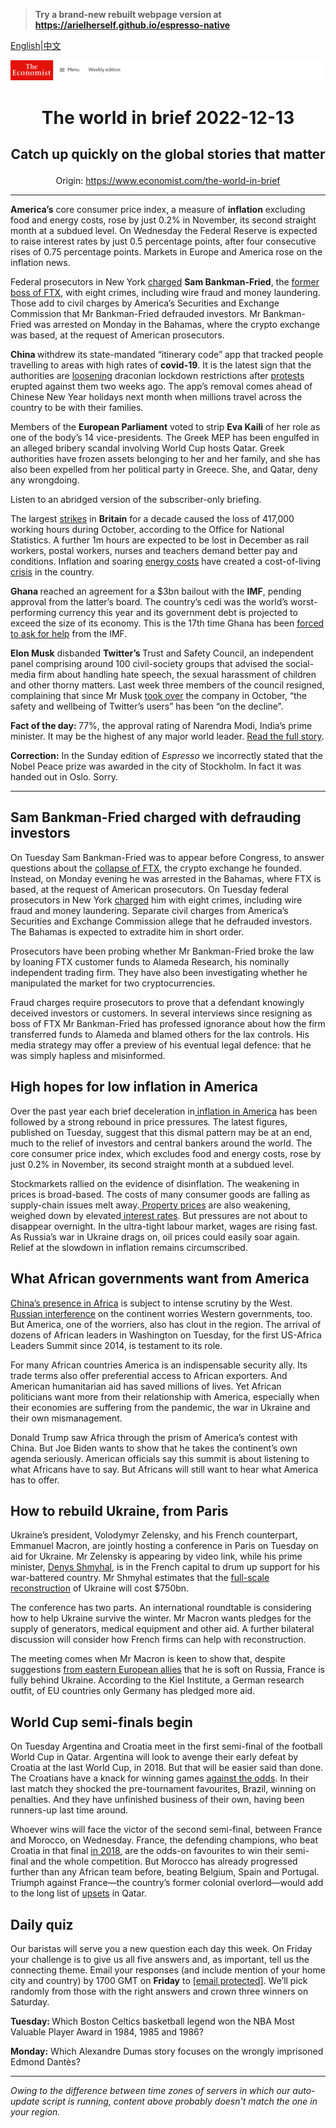 > **Try a brand-new rebuilt webpage version at https://arielherself.github.io/espresso-native**

[English](https://github.com/arielherself/espresso/blob/main/README.md)|[中文](https://github-com.translate.goog/arielherself/espresso/blob/main/README.md?_x_tr_sl=en&_x_tr_tl=zh-CN&_x_tr_hl=zh-CN&_x_tr_pto=wapp)



![The Economist](menubar.png)

# <p align="center">The world in brief 2022-12-13</p>

## <p align="center">Catch up quickly on the global stories that matter</p>

<p align="center">Origin: <a href="https://www.economist.com/the-world-in-brief">https://www.economist.com/the-world-in-brief</a><hr>

<strong>America’s</strong> core consumer price index, a measure of <strong>inflation</strong> excluding food and energy costs, rose by just 0.2% in November, its second straight month at a subdued level. On Wednesday the Federal Reserve is expected to raise interest rates by just 0.5 percentage points, after four consecutive rises of 0.75 percentage points. Markets in Europe and America rose on the inflation news.

Federal prosecutors in New York [charged](https://www.economist.com/graphic-detail/2022/12/13/sam-bankman-fried-is-charged-with-defrauding-investors) <strong>Sam Bankman-Fried</strong>, the [former boss of FTX](https://www.economist.com/briefing/2022/11/17/the-failure-of-ftx-and-sam-bankman-fried-will-leave-deep-scars), with eight crimes, including wire fraud and money laundering. Those add to civil charges by America’s Securities and Exchange Commission that Mr Bankman-Fried defrauded investors. Mr Bankman-Fried was arrested on Monday in the Bahamas, where the crypto exchange was based, at the request of American prosecutors.

<strong>China </strong>withdrew its state-mandated “itinerary code” app that tracked people travelling to areas with high rates of <strong>covid-19</strong>. It is the latest sign that the authorities are [loosening](https://www.economist.com/china/2022/12/06/china-is-dismantling-its-zero-covid-machine) draconian lockdown restrictions after [protests](https://www.economist.com/china/2022/12/01/lessons-from-a-chinese-protest) erupted against them two weeks ago. The app’s removal comes ahead of Chinese New Year holidays next month when millions travel across the country to be with their families.

Members of the <strong>European Parliament</strong> voted to strip <strong>Eva Kaili</strong> of her role as one of the body’s 14 vice-presidents. The Greek MEP has been engulfed in an alleged bribery scandal involving World Cup hosts Qatar. Greek authorities have frozen assets belonging to her and her family, and she has also been expelled from her political party in Greece. She, and Qatar, deny any wrongdoing. 

Listen to an abridged version of the subscriber-only briefing.

The largest [strikes](https://www.economist.com/britain/2022/11/03/britain-faces-a-wave-of-industrial-action-this-winter) in <strong>Britain</strong> for a decade caused the loss of 417,000 working hours during October, according to the Office for National Statistics. A further 1m hours are expected to be lost in December as rail workers, postal workers, nurses and teachers demand better pay and conditions. Inflation and soaring [energy costs](https://www.economist.com/britain/2022/11/24/britains-economic-outlook-is-very-gloomy) have created a cost-of-living [crisis](https://www.economist.com/britain/2022/12/12/the-strange-case-of-britains-demise) in the country. 

<strong>Ghana </strong>reached an agreement for a $3bn bailout with the <strong>IMF</strong>, pending approval from the latter’s board. The country’s cedi was the world’s worst-performing currency this year and its government debt is projected to exceed the size of its economy. This is the 17th time Ghana has been [forced to ask for help](https://www.economist.com/leaders/2022/08/11/the-unexpected-lesson-of-ghanas-17th-imf-bail-out) from the IMF.

<strong>Elon Musk</strong> disbanded <strong>Twitter’s </strong>Trust and Safety Council, an independent panel comprising around 100 civil-society groups that advised the social-media firm about handling hate speech, the sexual harassment of children and other thorny matters. Last week three members of the council resigned, complaining that since Mr Musk [took over](https://www.economist.com/business/2022/10/28/elon-musk-buys-twitter-at-last) the company in October, “the safety and wellbeing of Twitter’s users” has been “on the decline”.

<strong>Fact of the day: </strong>77%, the approval rating of Narendra Modi, India’s prime minister. It may be the highest of any major world leader. [Read the full story](https://www.economist.com/asia/2022/12/08/narendra-modis-tough-medicine).

<strong>Correction:</strong> In the Sunday edition of <em>Espresso</em> we incorrectly stated that the Nobel Peace prize was awarded in the city of Stockholm. In fact it was handed out in Oslo. Sorry.

----------

## Sam Bankman-Fried charged with defrauding investors

On Tuesday Sam Bankman-Fried was to appear before Congress, to answer questions about the [collapse of FTX](https://www.economist.com/finance-and-economics/2022/11/09/the-spectacular-fall-of-ftx-and-sam-bankman-fried), the crypto exchange he founded. Instead, on Monday evening he was arrested in the Bahamas, where FTX is based, at the request of American prosecutors. On Tuesday federal prosecutors in New York [charged](https://www.economist.com/graphic-detail/2022/12/13/sam-bankman-fried-is-charged-with-defrauding-investors) him with eight crimes, including wire fraud and money laundering. Separate civil charges from America’s Securities and Exchange Commission allege that he defrauded investors. The Bahamas is expected to extradite him in short order.

Prosecutors have been probing whether Mr Bankman-Fried broke the law by loaning FTX customer funds to Alameda Research, his nominally independent trading firm. They have also been investigating whether he manipulated the market for two cryptocurrencies. 

Fraud charges require prosecutors to prove that a defendant knowingly deceived investors or customers. In several interviews since resigning as boss of FTX Mr Bankman-Fried has professed ignorance about how the firm transferred funds to Alameda and blamed others for the lax controls. His media strategy may offer a preview of his eventual legal defence: that he was simply hapless and misinformed. 

## High hopes for low inflation in America

Over the past year each brief deceleration in[ inflation in America](https://www.economist.com/finance-and-economics/2022/10/19/why-inflation-refuses-to-go-away) has been followed by a strong rebound in price pressures<em>. </em>The latest figures, published on Tuesday, suggest that this dismal pattern may be at an end, much to the relief of investors and central bankers around the world. The core consumer price index, which excludes food and energy costs, rose by just 0.2% in November, its second straight month at a subdued level. 

Stockmarkets rallied on the evidence of disinflation. The weakening in prices is broad-based. The cost<em>s </em>of many consumer goods are falling as supply-chain issues melt away.[ Property prices](https://www.economist.com/finance-and-economics/2022/10/20/housing-markets-face-a-brutal-squeeze) are also weakening, weighed down by elevated[ interest rates](https://www.economist.com/finance-and-economics/2022/11/02/the-fed-delivers-another-jumbo-rate-rise-and-its-far-from-done). But pressures are not about to disappear overnight. In the ultra-tight labour market, wages are rising fast. As Russia’s war in Ukraine drags on, oil prices could easily soar again. Relief at the slowdown in inflation remains circumscribed.

## What African governments want from America

[China’s presence in Africa](https://www.economist.com/special-report/2022/05/20/the-chinese-african-relationship-is-important-to-both-sides-but-also-unbalanced) is subject to intense scrutiny by the West. [Russian interference](https://www.economist.com/middle-east-and-africa/2022/03/12/why-russia-wins-some-sympathy-in-africa-and-the-middle-east) on the continent worries Western governments, too. But America, one of the worriers, also has clout in the region. The arrival of dozens of African leaders in Washington on Tuesday, for the first US-Africa Leaders Summit since 2014, is testament to its role.

For many African countries America is an indispensable security ally. Its trade terms also offer preferential access to African exporters. And American humanitarian aid has saved millions of lives. Yet African politicians want more from their relationship with America, especially when their economies are suffering from the pandemic, the war in Ukraine and their own mismanagement. 

Donald Trump saw Africa through the prism of America’s contest with China. But Joe Biden wants to show that he takes the continent’s own agenda seriously. American officials say this summit is about listening to what Africans have to say. But Africans will still want to hear what America has to offer.

## How to rebuild Ukraine, from Paris

Ukraine’s president, Volodymyr Zelensky, and his French counterpart, Emmanuel Macron, are jointly hosting a conference in Paris on Tuesday on aid for Ukraine. Mr Zelensky is appearing by video link, while his prime minister, [Denys Shmyhal](https://www.economist.com/by-invitation/ukraines-prime-minister-says-reconstruction-planning-must-start-now/21808965), is in the French capital to drum up support for his war-battered country. Mr Shmyhal estimates that the [full-scale reconstruction](https://www.economist.com/international/2022/11/08/donors-are-already-mulling-a-marshall-plan-for-ukraine) of Ukraine will cost $750bn.

The conference has two parts. An international roundtable is considering how to help Ukraine survive the winter. Mr Macron wants pledges for the supply of generators, medical equipment and other aid. A further bilateral discussion will consider how French firms can help with reconstruction. 

The meeting comes when Mr Macron is keen to show that, despite suggestions [from eastern European allies](https://www.economist.com/europe/2022/06/14/emmanuel-macron-seeks-to-advertise-his-support-for-ukraine) that he is soft on Russia, France is fully behind Ukraine. According to the Kiel Institute, a German research outfit, of EU countries only Germany has pledged more aid.

## World Cup semi-finals begin

On Tuesday Argentina and Croatia meet in the first semi-final of the football World Cup in Qatar. Argentina will look to avenge their early defeat by Croatia at the last World Cup, in 2018. But that will be easier said than done. The Croatians have a knack for winning games [against the odds](https://www.economist.com/culture/2022/12/02/why-the-world-cups-first-stage-has-been-surprisingly-even). In their last match they shocked the pre-tournament favourites, Brazil, winning on penalties. And they have unfinished business of their own, having been runners-up last time around.

Whoever wins will face the victor of the second semi-final, between France and Morocco, on Wednesday. France, the defending champions, who beat Croatia in that final [in 2018](https://www.economist.com/leaders/2018/06/09/for-all-its-faults-the-world-cup-in-russia-is-worth-celebrating), are the odds-on favourites to win their semi-final and the whole competition. But Morocco has already progressed further than any African team before, beating Belgium, Spain and Portugal. Triumph against France—the country’s former colonial overlord—would add to the long list of [upsets](https://www.economist.com/graphic-detail/2022/12/09/qatars-world-cup-has-seen-the-biggest-upsets-in-recent-history) in Qatar.

## Daily quiz

Our baristas will serve you a new question each day this week. On Friday your challenge is to give us all five answers and, as important, tell us the connecting theme. Email your responses (and include mention of your home city and country) by 1700 GMT on <strong>Friday</strong> to [<span class="__cf_email__" data-cfemail="bfeecad6c5facccfcddaccccd0ffdadcd0d1d0d2d6cccb91dcd0d2">[email&#160;protected]</span>](https://mail.google.com/mail/?view=cm&amp;fs=1&amp;tf=1&amp;to=QuizEspresso@economist.com). We’ll pick randomly from those with the right answers and crown three winners on Saturday.

<strong>Tuesday: </strong>Which Boston Celtics basketball legend won the NBA Most Valuable Player Award in 1984, 1985 and 1986?

<strong>Monday:</strong> Which Alexandre Dumas story focuses on the wrongly imprisoned Edmond Dantès?

----------

*Owing to the difference between time zones of servers in which our auto-update script is running, content above probably doesn't match the one in your region.*
